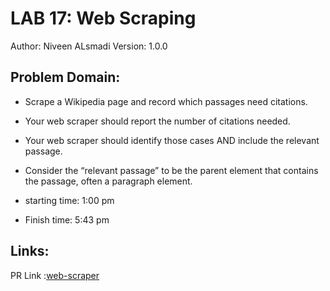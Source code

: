 # LAB 17:  Web Scraping
Author: Niveen ALsmadi Version: 1.0.0

## Problem Domain: 
- Scrape a Wikipedia page and record which passages need citations.
- Your web scraper should report the number of citations needed.
- Your web scraper should identify those cases AND include the relevant passage.
- Consider the “relevant passage” to be the parent element that contains the passage, often a paragraph element.







- starting time: 1:00 pm

- Finish time: 5:43 pm

## Links:
PR Link :[web-scraper](https://github.com/NiveenAlSmadi/web-scraper/pull/1)
